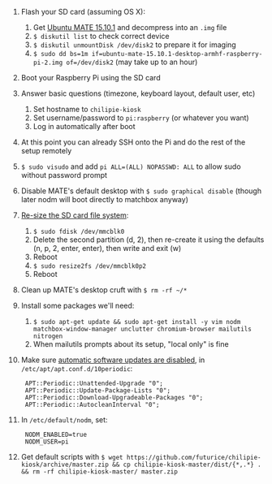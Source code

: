 1. Flash your SD card (assuming OS X):
    1. Get [Ubuntu MATE 15.10.1](https://ubuntu-mate.org/raspberry-pi/) and decompress into an `.img` file
    1. `$ diskutil list` to check correct device
    1. `$ diskutil unmountDisk /dev/disk2` to prepare it for imaging
    1. `$ sudo dd bs=1m if=ubuntu-mate-15.10.1-desktop-armhf-raspberry-pi-2.img of=/dev/disk2` (may take up to an hour)
1. Boot your Raspberry Pi using the SD card
1. Answer basic questions (timezone, keyboard layout, default user, etc)
    1. Set hostname to `chilipie-kiosk`
    1. Set username/password to `pi:raspberry` (or whatever you want)
    1. Log in automatically after boot
1. At this point you can already SSH onto the Pi and do the rest of the setup remotely
1. `$ sudo visudo` and add `pi ALL=(ALL) NOPASSWD: ALL` to allow sudo without password prompt
1. Disable MATE's default desktop with `$ sudo graphical disable` (though later nodm will boot directly to matchbox anyway)
1. [Re-size the SD card file system](https://ubuntu-mate.org/raspberry-pi/):
    1. `$ sudo fdisk /dev/mmcblk0`
    1. Delete the second partition (d, 2), then re-create it using the defaults (n, p, 2, enter, enter), then write and exit (w)
    1. Reboot
    1. `$ sudo resize2fs /dev/mmcblk0p2`
    1. Reboot
1. Clean up MATE's desktop cruft with `$ rm -rf ~/*`
1. Install some packages we'll need:
    1. `$ sudo apt-get update && sudo apt-get install -y vim nodm matchbox-window-manager unclutter chromium-browser mailutils nitrogen`
    1. When mailutils prompts about its setup, "local only" is fine
1. Make sure [automatic software updates are disabled](http://ask.xmodulo.com/disable-automatic-updates-ubuntu.html), in `/etc/apt/apt.conf.d/10periodic`:

        APT::Periodic::Unattended-Upgrade "0";
        APT::Periodic::Update-Package-Lists "0";
        APT::Periodic::Download-Upgradeable-Packages "0";
        APT::Periodic::AutocleanInterval "0";

1. In `/etc/default/nodm`, set:

        NODM_ENABLED=true
        NODM_USER=pi

1. Get default scripts with `$ wget https://github.com/futurice/chilipie-kiosk/archive/master.zip && cp chilipie-kiosk-master/dist/{*,.*} . && rm -rf chilipie-kiosk-master/ master.zip`
